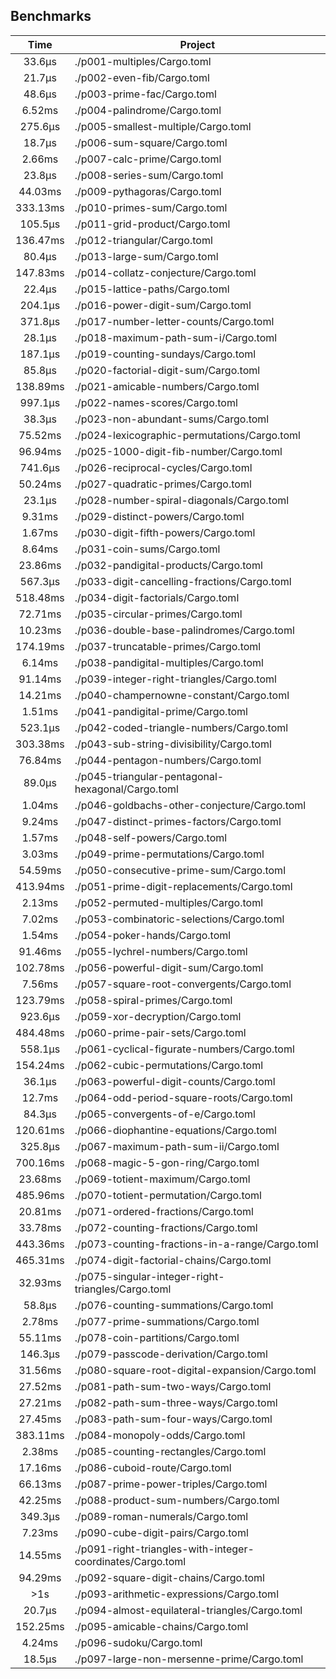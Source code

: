 ## Benchmarks
| Time | Project |
| :---: | --- |
|  33.6µs|./p001-multiples/Cargo.toml|
|  21.7µs|./p002-even-fib/Cargo.toml|
|  48.6µs|./p003-prime-fac/Cargo.toml|
|  6.52ms|./p004-palindrome/Cargo.toml|
| 275.6µs|./p005-smallest-multiple/Cargo.toml|
|  18.7µs|./p006-sum-square/Cargo.toml|
|  2.66ms|./p007-calc-prime/Cargo.toml|
|  23.8µs|./p008-series-sum/Cargo.toml|
| 44.03ms|./p009-pythagoras/Cargo.toml|
|333.13ms|./p010-primes-sum/Cargo.toml|
| 105.5µs|./p011-grid-product/Cargo.toml|
|136.47ms|./p012-triangular/Cargo.toml|
|  80.4µs|./p013-large-sum/Cargo.toml|
|147.83ms|./p014-collatz-conjecture/Cargo.toml|
|  22.4µs|./p015-lattice-paths/Cargo.toml|
| 204.1µs|./p016-power-digit-sum/Cargo.toml|
| 371.8µs|./p017-number-letter-counts/Cargo.toml|
|  28.1µs|./p018-maximum-path-sum-i/Cargo.toml|
| 187.1µs|./p019-counting-sundays/Cargo.toml|
|  85.8µs|./p020-factorial-digit-sum/Cargo.toml|
|138.89ms|./p021-amicable-numbers/Cargo.toml|
| 997.1µs|./p022-names-scores/Cargo.toml|
|  38.3µs|./p023-non-abundant-sums/Cargo.toml|
| 75.52ms|./p024-lexicographic-permutations/Cargo.toml|
| 96.94ms|./p025-1000-digit-fib-number/Cargo.toml|
| 741.6µs|./p026-reciprocal-cycles/Cargo.toml|
| 50.24ms|./p027-quadratic-primes/Cargo.toml|
|  23.1µs|./p028-number-spiral-diagonals/Cargo.toml|
|  9.31ms|./p029-distinct-powers/Cargo.toml|
|  1.67ms|./p030-digit-fifth-powers/Cargo.toml|
|  8.64ms|./p031-coin-sums/Cargo.toml|
| 23.86ms|./p032-pandigital-products/Cargo.toml|
| 567.3µs|./p033-digit-cancelling-fractions/Cargo.toml|
|518.48ms|./p034-digit-factorials/Cargo.toml|
| 72.71ms|./p035-circular-primes/Cargo.toml|
| 10.23ms|./p036-double-base-palindromes/Cargo.toml|
|174.19ms|./p037-truncatable-primes/Cargo.toml|
|  6.14ms|./p038-pandigital-multiples/Cargo.toml|
| 91.14ms|./p039-integer-right-triangles/Cargo.toml|
| 14.21ms|./p040-champernowne-constant/Cargo.toml|
|  1.51ms|./p041-pandigital-prime/Cargo.toml|
| 523.1µs|./p042-coded-triangle-numbers/Cargo.toml|
|303.38ms|./p043-sub-string-divisibility/Cargo.toml|
| 76.84ms|./p044-pentagon-numbers/Cargo.toml|
|  89.0µs|./p045-triangular-pentagonal-hexagonal/Cargo.toml|
|  1.04ms|./p046-goldbachs-other-conjecture/Cargo.toml|
|  9.24ms|./p047-distinct-primes-factors/Cargo.toml|
|  1.57ms|./p048-self-powers/Cargo.toml|
|  3.03ms|./p049-prime-permutations/Cargo.toml|
| 54.59ms|./p050-consecutive-prime-sum/Cargo.toml|
|413.94ms|./p051-prime-digit-replacements/Cargo.toml|
|  2.13ms|./p052-permuted-multiples/Cargo.toml|
|  7.02ms|./p053-combinatoric-selections/Cargo.toml|
|  1.54ms|./p054-poker-hands/Cargo.toml|
| 91.46ms|./p055-lychrel-numbers/Cargo.toml|
|102.78ms|./p056-powerful-digit-sum/Cargo.toml|
|  7.56ms|./p057-square-root-convergents/Cargo.toml|
|123.79ms|./p058-spiral-primes/Cargo.toml|
| 923.6µs|./p059-xor-decryption/Cargo.toml|
|484.48ms|./p060-prime-pair-sets/Cargo.toml|
| 558.1µs|./p061-cyclical-figurate-numbers/Cargo.toml|
|154.24ms|./p062-cubic-permutations/Cargo.toml|
|  36.1µs|./p063-powerful-digit-counts/Cargo.toml|
|  12.7ms|./p064-odd-period-square-roots/Cargo.toml|
|  84.3µs|./p065-convergents-of-e/Cargo.toml|
|120.61ms|./p066-diophantine-equations/Cargo.toml|
| 325.8µs|./p067-maximum-path-sum-ii/Cargo.toml|
|700.16ms|./p068-magic-5-gon-ring/Cargo.toml|
| 23.68ms|./p069-totient-maximum/Cargo.toml|
|485.96ms|./p070-totient-permutation/Cargo.toml|
| 20.81ms|./p071-ordered-fractions/Cargo.toml|
| 33.78ms|./p072-counting-fractions/Cargo.toml|
|443.36ms|./p073-counting-fractions-in-a-range/Cargo.toml|
|465.31ms|./p074-digit-factorial-chains/Cargo.toml|
| 32.93ms|./p075-singular-integer-right-triangles/Cargo.toml|
|  58.8µs|./p076-counting-summations/Cargo.toml|
|  2.78ms|./p077-prime-summations/Cargo.toml|
| 55.11ms|./p078-coin-partitions/Cargo.toml|
| 146.3µs|./p079-passcode-derivation/Cargo.toml|
| 31.56ms|./p080-square-root-digital-expansion/Cargo.toml|
| 27.52ms|./p081-path-sum-two-ways/Cargo.toml|
| 27.21ms|./p082-path-sum-three-ways/Cargo.toml|
| 27.45ms|./p083-path-sum-four-ways/Cargo.toml|
|383.11ms|./p084-monopoly-odds/Cargo.toml|
|  2.38ms|./p085-counting-rectangles/Cargo.toml|
| 17.16ms|./p086-cuboid-route/Cargo.toml|
| 66.13ms|./p087-prime-power-triples/Cargo.toml|
| 42.25ms|./p088-product-sum-numbers/Cargo.toml|
| 349.3µs|./p089-roman-numerals/Cargo.toml|
|  7.23ms|./p090-cube-digit-pairs/Cargo.toml|
| 14.55ms|./p091-right-triangles-with-integer-coordinates/Cargo.toml|
| 94.29ms|./p092-square-digit-chains/Cargo.toml|
|     >1s|./p093-arithmetic-expressions/Cargo.toml|
|  20.7µs|./p094-almost-equilateral-triangles/Cargo.toml|
|152.25ms|./p095-amicable-chains/Cargo.toml|
|  4.24ms|./p096-sudoku/Cargo.toml|
|  18.5µs|./p097-large-non-mersenne-prime/Cargo.toml|
